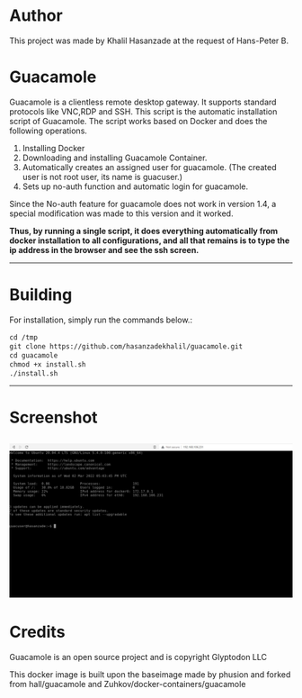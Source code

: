 Author
===
This project was made by Khalil Hasanzade at the request of Hans-Peter B.

Guacamole
====
Guacamole is a clientless remote desktop gateway. It supports standard protocols like VNC,RDP and SSH.
This script is the automatic installation script of Guacamole.
The script works based on Docker and does the following operations.

1. Installing Docker
2. Downloading and installing Guacamole Container.
3. Automatically creates an assigned user for guacamole. (The created user is not root user, its name is guacuser.)
4. Sets up no-auth function and automatic login for guacamole.

Since the No-auth feature for guacamole does not work in version 1.4, a special modification was made to this version and it worked.

**Thus, by running a single script, it does everything automatically from docker installation to all configurations, and all that remains is to type the ip address in the browser and see the ssh screen.**

---
Building
===

For installation, simply run the commands below.:

```
cd /tmp
git clone https://github.com/hasanzadekhalil/guacamole.git
cd guacamole
chmod +x install.sh
./install.sh
```

---
Screenshot
===
![image](https://raw.githubusercontent.com/hasanzadekhalil/Docker-Guacamole-Automatic-Installation/main/screenshot/guacamole.jpg)
---

Credits
===

Guacamole is an open source project and is copyright Glyptodon LLC

This docker image is built upon the baseimage made by phusion and forked from hall/guacamole and Zuhkov/docker-containers/guacamole
